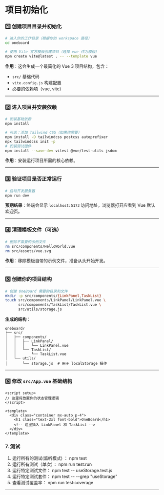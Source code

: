 # 项目初始化

### 1️⃣ 创建项目目录并初始化
```bash
# 进入你的工作目录（根据你的 workspace 路径）
cd oneboard

# 使用 Vite 官方模板创建项目（选择 vue 作为模板）
npm create vite@latest . -- --template vue
```
**作用**：这会生成一个最简化的 Vue 3 项目结构，包含：
- `src/` 基础代码
- `vite.config.js` 构建配置
- 必要的依赖项（vue, vite）

---

### 2️⃣ 进入项目并安装依赖
```bash
# 安装基础依赖
npm install

# 可选：添加 Tailwind CSS（如果你需要）
npm install -D tailwindcss postcss autoprefixer
npx tailwindcss init -p
# 安装测试组件
npm install --save-dev vitest @vue/test-utils jsdom

```
**作用**：安装运行项目所需的核心依赖。

---

### 3️⃣ 验证项目是否正常运行
```bash
# 启动开发服务器
npm run dev
```
**预期结果**：终端会显示 `localhost:5173` 访问地址，浏览器打开应看到 Vue 默认欢迎页。

---

### 4️⃣ 清理模板文件（可选）
```bash
# 删除不需要的示例文件
rm src/components/HelloWorld.vue
rm src/assets/vue.svg
```
**作用**：移除模板自带的示例文件，准备从头开始开发。

---

### 5️⃣ 创建你的项目结构
```bash
# 创建 OneBoard 需要的目录和文件
mkdir -p src/components/{LinkPanel,TaskList}
touch src/components/LinkPanel/LinkPanel.vue \
      src/components/TaskList/TaskList.vue \
      src/utils/storage.js
```
**生成的结构**：
```
oneboard/
├── src/
│   ├── components/
│   │   ├── LinkPanel/
│   │   │   └── LinkPanel.vue
│   │   └── TaskList/
│   │       └── TaskList.vue
│   └── utils/
│       └── storage.js  # 用于 localStorage 操作
```

---

### 6️⃣ 修改 `src/App.vue` 基础结构
```vue:src/App.vue
<script setup>
// 这里将放置你的状态管理逻辑
</script>

<template>
  <div class="container mx-auto p-4">
    <h1 class="text-2xl font-bold">OneBoard</h1>
    <!-- 这里插入 LinkPanel 和 TaskList -->
  </div>
</template>
```


### 7. 测试

1. 运行所有的测试(监听模式) ：   npm test
2. 运行所有测试（单次）： npm run test:run
3. 运行特定测试文件：   npm test -- useStorage.test.js
4. 运行特定测试套件： npm test -- --grep "useStorage"
5. 查看测试覆盖率： npm run test:coverage
---
